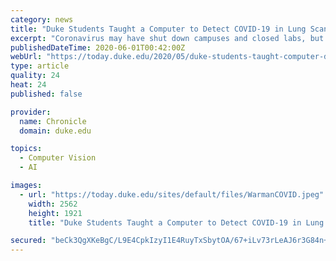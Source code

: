 ```yaml
---
category: news
title: "Duke Students Taught a Computer to Detect COVID-19 in Lung Scans"
excerpt: "Coronavirus may have shut down campuses and closed labs, but that hasn’t stopped some Duke students from brainstorming ways to improve COVID-19 testing while working from home -- with help from artificial intelligence."
publishedDateTime: 2020-06-01T00:42:00Z
webUrl: "https://today.duke.edu/2020/05/duke-students-taught-computer-detect-covid-19-lung-scans"
type: article
quality: 24
heat: 24
published: false

provider:
  name: Chronicle
  domain: duke.edu

topics:
  - Computer Vision
  - AI

images:
  - url: "https://today.duke.edu/sites/default/files/WarmanCOVID.jpeg"
    width: 2562
    height: 1921
    title: "Duke Students Taught a Computer to Detect COVID-19 in Lung Scans"

secured: "beCk3QgXKeBgC/L9E4CpkIzyI1E4RuyTxSbytOA/67+iLv73rLeAJ6r3G84n++OhLD4rjjsebJQQfZXP9PeEXzo+PGHUlM1XnavO00WnocrYTiF78RufzH7AinOpM28hz8kEdCKL3wS+6N3VxhuGm9LoFIZrm8JXgURTgDVhh8Nu8N9fXcSolsbZzNw0tvjOF7KASzIj9u+v40Yi+r8W0bWS4bZ3WiljbtX3TX2r/Vx6HyiX+EW46xtAqsLyACmflpu6VMVRsrPUXFIE8ehQKXz1KrA65beOc9XLGVtH1F2byBZG/PLyUQBl7w7EB2Gz;LV2gd65PETCux6VUhX2pUA=="
---
```


